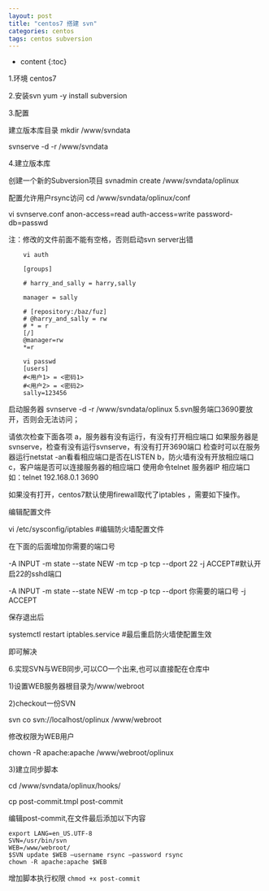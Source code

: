 ```yaml
---
layout: post
title: "centos7 搭建 svn"
categories: centos
tags: centos subversion
---
```


* content
{:toc}

1.环境
centos7

2.安装svn
yum -y install subversion

3.配置

建立版本库目录
mkdir /www/svndata

svnserve -d -r /www/svndata

4.建立版本库

创建一个新的Subversion项目
svnadmin create /www/svndata/oplinux

配置允许用户rsync访问
cd /www/svndata/oplinux/conf

vi svnserve.conf
anon-access=read
auth-access=write
password-db=passwd

注：修改的文件前面不能有空格，否则启动svn server出错

```
    vi auth

    [groups]

    # harry_and_sally = harry,sally

    manager = sally

    # [repository:/baz/fuz]
    # @harry_and_sally = rw
    # * = r
    [/]
    @manager=rw
    *=r

    vi passwd
    [users]
    #<用户1> = <密码1>
    #<用户2> = <密码2>
    sally=123456

```

启动服务器
 svnserve -d -r /www/svndata/oplinux
5.svn服务端口3690要放开，否则会无法访问；

请依次检查下面各项
a，服务器有没有运行，有没有打开相应端口
如果服务器是svnserve，检查有没有运行svnserve，有没有打开3690端口
检查时可以在服务器运行netstat -an看看相应端口是否在LISTEN
b，防火墙有没有开放相应端口
c，客户端是否可以连接服务器的相应端口
使用命令telnet 服务器IP 相应端口
如：telnet 192.168.0.1 3690

如果没有打开，centos7默认使用firewall取代了iptables ，需要如下操作。

编辑配置文件

vi /etc/sysconfig/iptables #编辑防火墙配置文件

在下面的后面增加你需要的端口号

-A INPUT -m state --state NEW -m tcp -p tcp --dport 22 -j ACCEPT#默认开启22的sshd端口

-A INPUT -m state --state NEW -m tcp -p tcp --dport 你需要的端口号 -j ACCEPT

保存退出后

systemctl restart iptables.service #最后重启防火墙使配置生效

即可解决


6.实现SVN与WEB同步,可以CO一个出来,也可以直接配在仓库中

1)设置WEB服务器根目录为/www/webroot

2)checkout一份SVN

svn co svn://localhost/oplinux /www/webroot

修改权限为WEB用户

chown -R apache:apache /www/webroot/oplinux

3)建立同步脚本

cd /www/svndata/oplinux/hooks/

cp post-commit.tmpl post-commit

编辑post-commit,在文件最后添加以下内容
```
export LANG=en_US.UTF-8
SVN=/usr/bin/svn
WEB=/www/webroot/
$SVN update $WEB –username rsync –password rsync
chown -R apache:apache $WEB
```
增加脚本执行权限
```chmod +x post-commit```